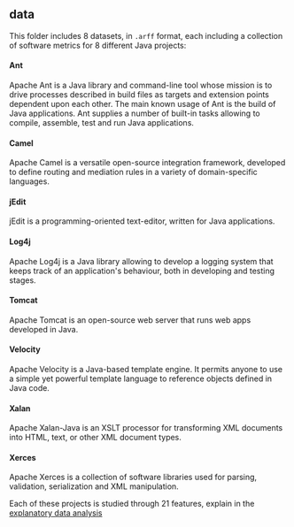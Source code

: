 ## data

This folder includes 8 datasets, in `.arff` format, each including a collection of software metrics for 8 different Java projects:

#### Ant
Apache Ant is a Java library and command-line tool whose mission is to drive processes described in build files as targets and extension points dependent upon each other. The main known usage of Ant is the build of Java applications. Ant supplies a number of built-in tasks allowing to compile, assemble, test and run Java applications.

#### Camel
Apache Camel is a versatile open-source integration framework, developed to define routing and mediation rules in a variety of domain-specific languages.

#### jEdit
jEdit is a programming-oriented text-editor, written for Java applications.

#### Log4j
Apache Log4j is a Java library allowing to develop a logging system that keeps track of an application's behaviour, both in developing and testing stages.

#### Tomcat
Apache Tomcat is an open-source web server that runs web apps developed in Java.

#### Velocity
Apache Velocity is a Java-based template engine. It permits anyone to use a simple yet powerful template language to reference objects defined in Java code.

#### Xalan
Apache Xalan-Java is an XSLT processor for transforming XML documents into HTML, text, or other XML document types.

#### Xerces
Apache Xerces is a collection of software libraries used for parsing, validation, serialization and XML manipulation.



Each of these projects is studied through 21 features, explain in the <a href='../scripts/2_eda.ipynb'>explanatory data analysis</a>